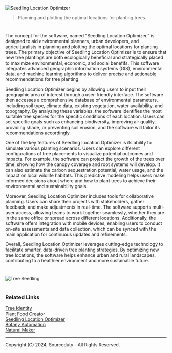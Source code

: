 ![Seedling Location Optimizer](https://github.com/sourceduty/Seedling_Location_Optimizer/assets/123030236/aeb727c6-369f-422e-a38d-6f244a1a59a6)

> Planning and plotting the optimal locations for planting trees. 

#

The concept for the software, named "Seedling Location Optimizer," is designed to aid environmental planners, urban developers, and agriculturalists in planning and plotting the optimal locations for planting trees. The primary objective of Seedling Location Optimizer is to ensure that new tree plantings are both ecologically beneficial and strategically placed to maximize environmental, economic, and social benefits. This software integrates advanced geographic information systems (GIS), environmental data, and machine learning algorithms to deliver precise and actionable recommendations for tree planting.

Seedling Location Optimizer begins by allowing users to input their geographic area of interest through a user-friendly interface. The software then accesses a comprehensive database of environmental parameters, including soil type, climate data, existing vegetation, water availability, and topography. By analyzing these variables, the software identifies the most suitable tree species for the specific conditions of each location. Users can set specific goals such as enhancing biodiversity, improving air quality, providing shade, or preventing soil erosion, and the software will tailor its recommendations accordingly.

One of the key features of Seedling Location Optimizer is its ability to simulate various planting scenarios. Users can explore different configurations of tree placements to visualize potential outcomes and impacts. For example, the software can project the growth of the trees over time, showing how the canopy coverage and root systems will develop. It can also estimate the carbon sequestration potential, water usage, and the impact on local wildlife habitats. This predictive modeling helps users make informed decisions about where and how to plant trees to achieve their environmental and sustainability goals.

Moreover, Seedling Location Optimizer includes tools for collaborative planning. Users can share their projects with stakeholders, gather feedback, and make adjustments in real-time. The software supports multi-user access, allowing teams to work together seamlessly, whether they are in the same office or spread across different locations. Additionally, the software offers integration with mobile devices, enabling users to conduct on-site assessments and data collection, which can be synced with the main application for continuous updates and refinements.

Overall, Seedling Location Optimizer leverages cutting-edge technology to facilitate smarter, data-driven tree planting strategies. By optimizing new tree locations, the software helps enhance urban and rural landscapes, contributing to a healthier environment and more sustainable future.

#

![Tree Seedling](https://github.com/sourceduty/Seedling_Location_Optimizer/assets/123030236/a3e11aeb-0e36-4e18-a196-98c0e6a834b8)

#
### Related Links

[Tree Identity](https://chatgpt.com/g/g-jd1xcKJm1-tree-identity)
<br>
[Plant Food Creator](https://github.com/sourceduty/Plant_Food_Creator)
<br>
[Seedling Location Optimizer](https://github.com/sourceduty/Seedling_Location_Optimizer)
<br>
[Botany Automation](https://github.com/sourceduty/Botany_Automation)
<br>
[Natural Maker](https://github.com/sourceduty/Natural_Maker)

***
Copyright (C) 2024, Sourceduty - All Rights Reserved.
